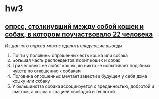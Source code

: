 # hw3
## [опрос, столкнувший между собой кошек и собак, в котором поучаствовало 22 человека](https://docs.google.com/forms/d/1XAWYSznQu9ZDs94r7YX8JLcxT6AOJ2NqkhQG6h73eNw/edit)
*Из данного опроса можно сделать следующие выводы*
1. Почти у половины опрошенных есть кошка или собака
2. Большая часть респондентов любит кошек и собак
3. Три человека не любят кошек, но никто не испытывает подобных чувств по отношению к собакам
4. Половина опрошенных мечтает завести в будущем у себя дома кошку или собаку
5. У большинства собака ассоциируется с преданностью, добротой и смехом, а кошка с грацией свободой и теплотой

